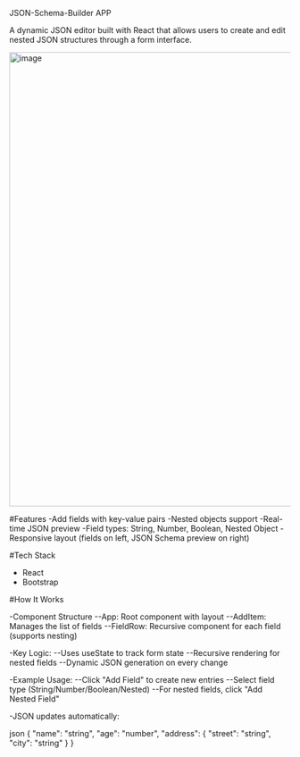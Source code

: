JSON-Schema-Builder APP

A dynamic JSON editor built with React that allows users to create and edit nested JSON structures through a form interface.

<img width="1920" height="813" alt="image" src="https://github.com/user-attachments/assets/b5be6286-e36d-418b-854a-863cc74a6b32" />

#Features
-Add fields with key-value pairs
-Nested objects support
-Real-time JSON preview
-Field types: String, Number, Boolean, Nested Object
-Responsive layout (fields on left, JSON Schema preview on right)

#Tech Stack
- React 
- Bootstrap

#How It Works

-Component Structure
--App: Root component with layout
--AddItem: Manages the list of fields
--FieldRow: Recursive component for each field (supports nesting)

-Key Logic:
--Uses useState to track form state
--Recursive rendering for nested fields
--Dynamic JSON generation on every change

-Example Usage:
--Click "Add Field" to create new entries
--Select field type (String/Number/Boolean/Nested)
--For nested fields, click "Add Nested Field"

-JSON updates automatically:

json
{
  "name": "string",
  "age": "number",
  "address": {
    "street": "string",
    "city": "string"
  }
}

